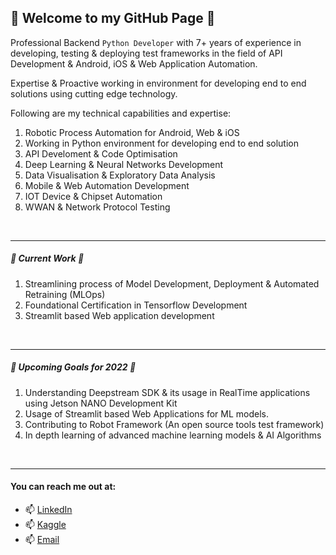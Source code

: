 ## 👋 Welcome to my GitHub Page 👋

Professional Backend `Python Developer` with 7+ years of experience in developing, testing & deploying test frameworks in the field of API Development & Android, iOS & Web Application Automation.

Expertise & Proactive working in environment for developing end to end solutions using cutting edge technology.

Following are my technical capabilities and expertise:

1. Robotic Process Automation for Android, Web & iOS
1. Working in Python environment for developing end to end solution
1. API Develoment & Code Optimisation
1. Deep Learning & Neural Networks Development
1. Data Visualisation & Exploratory Data Analysis
1. Mobile & Web Automation Development
1. IOT Device & Chipset Automation
1. WWAN & Network Protocol Testing

<br><hr>

##### 🔭 Current Work 🔭
1. Streamlining process of Model Development, Deployment & Automated Retraining (MLOps)
1. Foundational Certification in Tensorflow Development
1. Streamlit based Web application development

<br><hr>

##### 🌱 Upcoming Goals for 2022 🌱
1. Understanding Deepstream SDK & its usage in RealTime applications using Jetson NANO Development Kit
1. Usage of Streamlit based Web Applications for ML models.
1. Contributing to Robot Framework (An open source tools test framework)
1. In depth learning of advanced machine learning models & AI Algorithms

<br><hr>

#### You can reach me out at:
- 📫 [LinkedIn](https://www.linkedin.com/in/akshay-14031992)
- 📫 [Kaggle](https://www.kaggle.com/akshay14031992)
- 📫 [Email](mailto:akshaykadam.100@gmail.com?subject=[GitHub]%20New%20Professional%20Connectivity%20Request)


<!--
**akshaykadam100/akshaykadam100** is a ✨ _special_ ✨ repository because its `README.md` (this file) appears on your GitHub profile.

Here are some ideas to get you started:

- 🔭 I’m currently working on ...
- 🌱 I’m currently learning ...
- 👯 I’m looking to collaborate on ...
- 🤔 I’m looking for help with ...
- 💬 Ask me about ...
- 📫 How to reach me: ...
- 😄 Pronouns: ...
- ⚡ Fun fact: ...
-->
